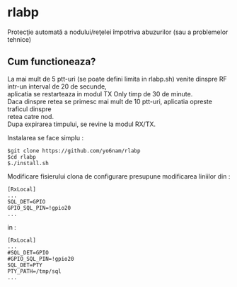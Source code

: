 # rlabp
Protecţie automată a nodului/reţelei împotriva abuzurilor (sau a problemelor tehnice)

## Cum functioneaza?
La mai mult de 5 ptt-uri (se poate defini limita in rlabp.sh) venite dinspre RF intr-un interval de 20 de secunde,  
aplicatia se restarteaza in modul TX Only timp de 30 de minute.  
Daca dinspre retea se primesc mai mult de 10 ptt-uri, aplicatia opreste traficul dinspre  
retea catre nod.  
Dupa expirarea timpului, se revine la modul RX/TX.
  
Instalarea se face simplu :
~~~ \
$git clone https://github.com/yo6nam/rlabp  
$cd rlabp  
$./install.sh  
~~~
  
Modificare fisierului clona de configurare presupune modificarea liniilor din : 
~~~ \
[RxLocal]
...  
SQL_DET=GPIO  
GPIO_SQL_PIN=!gpio20  
...  
~~~
  
in :
~~~ \
[RxLocal]
...  
#SQL_DET=GPIO  
#GPIO_SQL_PIN=!gpio20  
SQL_DET=PTY  
PTY_PATH=/tmp/sql  
...  
~~~
